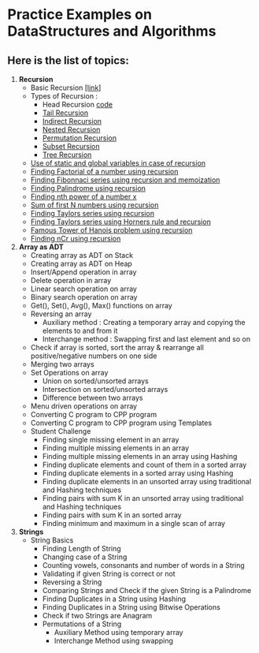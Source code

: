 # Practice Examples on DataStructures and Algorithms

## Here is the list of topics:

1. **Recursion**
     - Basic Recursion [[link]](https://github.com/Pranav-Udemy-Courses/Algorithms-DataStructures/blob/master/Recursion/RecursionExample.cpp)
	 - Types of Recursion :
	 	- Head Recursion [code](https://github.com/Pranav-Udemy-Courses/Algorithms-DataStructures/blob/master/Recursion/RecursionExample.cpp)
		- [Tail Recursion](https://github.com/Pranav-Udemy-Courses/Algorithms-DataStructures/blob/master/Recursion/RecursionExample.cpp)
		- [Indirect Recursion](https://github.com/Pranav-Udemy-Courses/Algorithms-DataStructures/blob/master/Recursion/IndirectRecursion.cpp)
		- [Nested Recursion](https://github.com/Pranav-Udemy-Courses/Algorithms-DataStructures/blob/master/Recursion/NestedRecursion.cpp)
		- [Permutation Recursion](https://github.com/Pranav-Udemy-Courses/Algorithms-DataStructures/blob/master/Recursion/PermutationRecursion.cpp)
		- [Subset Recursion](https://github.com/Pranav-Udemy-Courses/Algorithms-DataStructures/blob/master/Recursion/SubsetRecursion.cpp)
		- [Tree Recursion](https://github.com/Pranav-Udemy-Courses/Algorithms-DataStructures/blob/master/Recursion/TreeRecursion.cpp)
	 - [Use of static and global variables in case of recursion](https://github.com/Pranav-Udemy-Courses/Algorithms-DataStructures/blob/master/Recursion/Static%26GlobalVariablesInRecursion.cpp)
     - [Finding Factorial of a number using recursion](https://github.com/Pranav-Udemy-Courses/Algorithms-DataStructures/blob/master/Recursion/FactorialRecursion.cpp)
	 - [Finding Fibonnaci series using recursion and memoization](https://github.com/Pranav-Udemy-Courses/Algorithms-DataStructures/blob/master/Recursion/FibonacciRecursion%26Memoization.cpp)
	 - [Finding Palindrome using recursion](https://github.com/Pranav-Udemy-Courses/Algorithms-DataStructures/blob/master/Recursion/PalindromeRecursion.cpp)
	 - [Finding nth power of a number x](https://github.com/Pranav-Udemy-Courses/Algorithms-DataStructures/blob/master/Recursion/PowerRecursion.cpp)
	 - [Sum of first N numbers using recursion](https://github.com/Pranav-Udemy-Courses/Algorithms-DataStructures/blob/master/Recursion/SumOfFirstNNumbersRecursion.cpp)
	 - [Finding Taylors series using recursion](https://github.com/Pranav-Udemy-Courses/Algorithms-DataStructures/blob/master/Recursion/TaylorsRecursion.cpp)
	 - [Finding Taylors series using Horners rule and recursion](https://github.com/Pranav-Udemy-Courses/Algorithms-DataStructures/blob/master/Recursion/TaylorsHornerRecursion.cpp)
	 - [Famous Tower of Hanois problem using recursion](https://github.com/Pranav-Udemy-Courses/Algorithms-DataStructures/blob/master/Recursion/TowerOfHanoi.cpp)
	 - [Finding nCr using recursion](https://github.com/Pranav-Udemy-Courses/Algorithms-DataStructures/blob/master/Recursion/nCrUsingRecursion.cpp)
2. **Array as ADT**
     - Creating array as ADT on Stack
     - Creating array as ADT on Heap
     - Insert/Append operation in array
     - Delete operation in array
     - Linear search operation on array
     - Binary search operation on array
     - Get(), Set(), Avg(), Max() functions on array
     - Reversing an array
     	- Auxiliary method : Creating a temporary array and copying the elements to and from it
		- Interchange method : Swapping first and last element and so on
     - Check if array is sorted, sort the array & rearrange all positive/negative numbers on one side
     - Merging two arrays
     - Set Operations on array
     	- Union on sorted/unsorted arrays
		- Intersection on sorted/unsorted arrays
		- Difference between two arrays
     - Menu driven operations on array
     - Converting C program to CPP program
     - Converting C program to CPP program using Templates
     - Student Challenge
     	- Finding single missing element in an array
		- Finding multiple missing elements in an array
		- Finding multiple missing elements in an array using Hashing
		- Finding duplicate elements and count of them in a sorted array
		- Finding duplicate elements in a sorted array using Hashing
		- Finding duplicate elements in an unsorted array using traditional and Hashing techniques
		- Finding pairs with sum K in an unsorted array using traditional and Hashing techniques
		- Finding pairs with sum K in an sorted array
		- Finding minimum and maximum in a single scan of array
3. **Strings**
     - String Basics
        - Finding Length of String
		- Changing case of a String
		- Counting vowels, consonants and number of words in a String
		- Validating if given String is correct or not
		- Reversing a String
		- Comparing Strings and Check if the given String is a Palindrome
		- Finding Duplicates in a String using Hashing
		- Finding Duplicates in a String using Bitwise Operations
		- Check if two Strings are Anagram
		- Permutations of a String
			- Auxiliary Method using temporary array
			- Interchange Method using swapping
		
	 
	 
